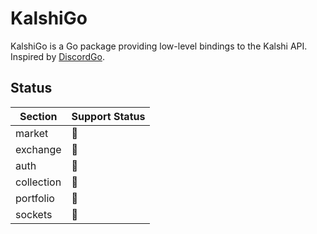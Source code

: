 # KalshiGo

KalshiGo is a Go package providing low-level bindings to the Kalshi API. Inspired by [DiscordGo](https://github.com/bwmarrin/discordgo/tree/master).

## Status
| Section      | Support Status |
| ------------ | -------------- |
| market       | 🔨             |
| exchange     | 🔨             |
| auth         | 🔨             |
| collection   | 🔨             |
| portfolio    | 🔨             |
| sockets      | 🔨             |